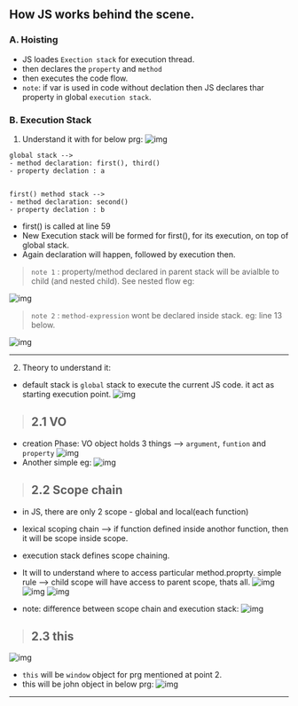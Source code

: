 ## How JS works behind the scene.

### A. Hoisting
- JS loades `Exection stack` for execution thread.
- then declares the `property` and `method` 
- then executes the code flow.
- `note`: if var is used in code without declation then JS declares thar property in global `execution stack`.

### B. **Execution Stack**
1. Understand it with for below prg:
![img](https://github.com/lekhrajdinkar/javaScript/blob/master/NOTES_JS/asset/jonas/basic/02.jpg)
```
global stack --> 
- method declaration: first(), third()
- property declation : a


first() method stack --> 
- method declaration: second()
- property declation : b
```

- first() is called at line 59
- New Execution stack will be formed for first(), for its execution, on top of global stack.
- Again declaration will happen, followed by execution then.

> `note 1` : property/method declared in parent stack will be avialble to child (and nested child). 
See nested flow eg:

![img](https://github.com/lekhrajdinkar/javaScript/blob/master/NOTES_JS/asset/jonas/basic/03.jpg)

> `note 2` : `method-expression` wont be declared inside stack. eg: line 13 below.

![img](https://github.com/lekhrajdinkar/javaScript/blob/master/NOTES_JS/asset/jonas/basic/06.jpg)

****

2. Theory to understand it:
- default stack is `global` stack to execute the current JS code. it act as starting execution point.
![img](https://github.com/lekhrajdinkar/javaScript/blob/master/NOTES_JS/asset/jonas/basic/04.jpg)

> ## 2.1 VO 

- creation Phase: VO object holds 3 things --> `argument`, `funtion` and `property`
![img](https://github.com/lekhrajdinkar/javaScript/blob/master/NOTES_JS/asset/jonas/basic/05.jpg)
- Another simple eg:
![img](https://github.com/lekhrajdinkar/javaScript/blob/master/NOTES_JS/asset/jonas/basic/07.jpg)

> ## 2.2 Scope chain

- in JS, there are only 2 scope - global and local(each function)
- lexical scoping chain --> if function defined inside anothor function, then it will be scope inside scope. 
- execution stack defines scope chaining.
- It will to understand where to access particular method.proprty. simple rule --> child scope will have access to parent scope, thats all. 
![img](https://github.com/lekhrajdinkar/javaScript/blob/master/NOTES_JS/asset/jonas/basic/08.jpg)
![img](https://github.com/lekhrajdinkar/javaScript/blob/master/NOTES_JS/asset/jonas/basic/08_1.jpg)
![img](https://github.com/lekhrajdinkar/javaScript/blob/master/NOTES_JS/asset/jonas/basic/08_2.jpg)

- note: difference between scope chain and execution stack:
![img](https://github.com/lekhrajdinkar/javaScript/blob/master/NOTES_JS/asset/jonas/basic/09.jpg)

> ## 2.3 this

![img](https://github.com/lekhrajdinkar/javaScript/blob/master/NOTES_JS/asset/jonas/basic/10.jpg)

- `this` will be `window` object for prg mentioned at point 2.
- this will be john object in below prg:
![img](https://github.com/lekhrajdinkar/javaScript/blob/master/NOTES_JS/asset/jonas/basic/11.jpg)

******
